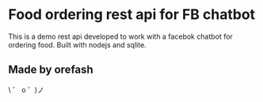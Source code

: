 # Food ordering rest api for FB chatbot

This is a demo rest api developed to work with a facebok chatbot for ordering food.
Built with nodejs and sqlite.


## Made by orefash

\ ゜ o ゜)ノ
